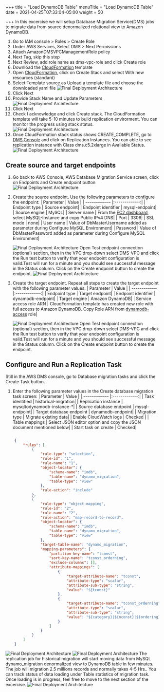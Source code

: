 +++
title = "Load DynamoDB Table"
menuTitle = "Load DynamoDB Table"
date = 2021-04-25T07:33:04-05:00
weight = 50

+++
In this excercise we will setup Database Migration Service(DMS) jobs to migrate data from source denormalized relational view to Amazon DynamoDB.

 1. Go to IAM console > Roles > Create Role
 2. Under AWS Services, Select DMS > Next Permissions
 3. Attach AmazonDMSVPCManagementRole policy
 4. Next Tag, skip this step
 5. Next Review, add role name as dms-vpc-role and click Create role
 6. Download the [CloudFormation](/files/hands-on-labs/migration-dms-setup.yaml) template
 7. Open [CloudFormation](https://console.aws.amazon.com/cloudformation/home?region=us-east-1#/stacks/create/template), click on Create Stack and select With new resources (standard)
 8. Select Template source as Upload a template file and choose the downloaded yaml file
   ![Final Deployment Architecture](/images/migration17.jpg)
 4. Click Next
 5. Provide Stack Name and Update Parameters
   ![Final Deployment Architecture](/images/migration18.jpg)
 6. Click Next
 7. Check I acknowledge and click Create stack. The CloudFormation template will take 5-10 minutes to build replication envirorment. You can monitor the progress using stack status.
   ![Final Deployment Architecture](/images/migration19.jpg)
 9. Once CloudFormation stack status shows CREATE_COMPLETE, go to [DMS Console](https://console.aws.amazon.com/dms/v2/home?region=us-east-1#dashboard)  and click on Replication Instances. You can able to see replication instance with Class dms.c5.2xlarge in Available Status.
   ![Final Deployment Architecture](/images/migration20.jpg)
## Create source and target endpoints

 1.  Go back to AWS Console, AWS Database Migration Service screen, click on Endpoints and Create endpoint button
   ![Final Deployment Architecture](/images/migration21.jpg)
 2.  Create the source endpoint. Use the following parameters to configure the endpoint:
     | Parameter        | Value |
     | ------------- |:-------------:|
     | Endpoint type     | Source endpoint|
     | Endpoint identifier     | mysql-endpoint|
     | Source engine     | MySQL|
     | Server name     | From the [EC2 dashboard](https://console.aws.amazon.com/ec2/v2/home?region=us-east-1#Instances:instanceState=running), select MySQL-Instance and copy Public IPv4 DNS|
     | Port     | 3306|
     | SSL mode     | none|
     | User name     | Value of DbMasterUsername added as parameter during Configure MySQL Environment|
     | Password    | Value of DbMasterPassword added as parameter during Configure MySQL Environment|

     ![Final Deployment Architecture](/images/migration22.jpg)
     Open Test endpoint connection (optional) section, then in the VPC drop-down select DMS-VPC and click the Run test button to verify that your endpoint configuration is valid.Test will run for a minute and you should see successful message in the Status column. Click on the Create endpoint button to create the endpoint.
     ![Final Deployment Architecture](/images/migration23.jpg)
  3. Create the target endpoint. Repeat all steps to create the target endpoint with the following parameter values:
     | Parameter        | Value |
     | ------------- |:-------------:|
     | Endpoint type     | Target endpoint|
     | Endpoint identifier     | dynamodb-endpoint|
     | Target engine     | Amazon DynamoDB|
     | Service access role ARN     | CloudFormation template has created new role with full access to Amazon DynamoDB. Copy Role ARN from [dynamodb-access](https://console.aws.amazon.com/iam/home#/roles/dynamodb-access) role|

     ![Final Deployment Architecture](/images/migration24.jpg)
     Open Test endpoint connection (optional) section, then in the VPC drop-down select DMS-VPC and click the Run test button to verify that your endpoint configuration is valid.Test will run for a minute and you should see successful message in the Status column. Click on the Create endpoint button to create the endpoint.

   ## Configure and Run a Replication Task

  Still in the AWS DMS console, go to Database migration tasks and click the Create Task button.
  1. Enter the following parameter values in the Create database migration task screen:
    | Parameter        | Value |
    | ------------- |:-------------:|
    | Task identified     | historical-migration|
    | Replication instance     | mysqltodynamodb-instance-*|
    | Source database endpoint     | mysql-endpoint|
    | Target database endpoint     | dynamodb-endpoint|
    | Migration type     | Migrate existing data|
    | Enable CloudWatch logs | Checked |
    | Table mappings | Select JSON editor option and copy the JSON document mentioned below|
    | Start task on create     | Checked|

  ```json

      {
          "rules": [
              {
                  "rule-type": "selection",
                  "rule-id": "1",
                  "rule-name": "1",
                  "object-locator": {
                      "schema-name": "imdb",
                      "table-name": "dynamo_migration",
                      "table-type": "view"
                  },
                  "rule-action": "include"
              },
              {
                  "rule-type": "object-mapping",
                  "rule-id": "2",
                  "rule-name": "2",
                  "rule-action": "map-record-to-record",
                  "object-locator": {
                      "schema-name": "imdb",
                      "table-name": "dynamo_migration",
                      "table-type": "view"
                  },
                  "target-table-name": "dynamo_migration",
                  "mapping-parameters": {
                      "partition-key-name": "tconst",
                      "sort-key-name": "tconst_orderning",
                      "exclude-columns": [],
                      "attribute-mappings": [
                          {
                              "target-attribute-name": "tconst",
                              "attribute-type": "scalar",
                              "attribute-sub-type": "string",
                              "value": "${tconst}"
                          },
                          {
                              "target-attribute-name": "tconst_orderning",
                              "attribute-type": "scalar",
                              "attribute-sub-type": "string",
                              "value": "${category}|${nconst}|${ordering}"
                          }
                      ]
                  }
              }
          ]
      }
  ```

![Final Deployment Architecture](/images/migration25.jpg)
![Final Deployment Architecture](/images/migration26.jpg)
The replication job for historical migration will start moving data from MySQL dynamo_migration denormalized view to DynamoDB table in few minutes. The job will migration 2.5 millions records and normally takes 4-5 Hrs..
You can track status of data loading under Table statistics of migration task. Once loading is in progress, feel free to move to the next section of the excercise.
![Final Deployment Architecture](/images/migration27.jpg)

